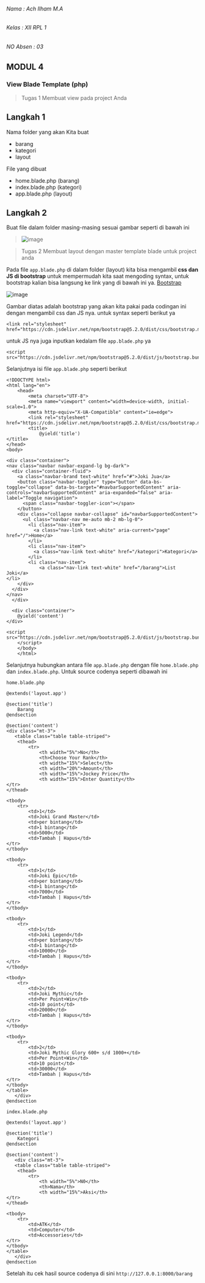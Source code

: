 ###### Nama : Ach Ilham M.A
###### Kelas : XII RPL 1
######  NO Absen : 03

## MODUL 4
### View Blade Template (php)
>Tugas 1 Membuat view pada project Anda

## Langkah 1

Nama folder yang akan Kita buat
- barang
- kategori
- layout

File yang dibuat
- home.blade.php (barang)
- index.blade.php (kategori)
- app.blade.php (layout)

## Langkah 2

Buat file dalam folder masing-masing sesuai gambar seperti di bawah ini

>![image](https://user-images.githubusercontent.com/109930502/183358694-61b96bfc-ae13-4a53-bcb2-77934f02a30f.png)

>Tugas 2 Membuat layout dengan master template blade untuk project anda

Pada file `app.blade.php` di dalam folder (layout) kita bisa mengambil **css dan JS di bootstrap** untuk mempermudah kita saat mengoding syntax, untuk bootstrap kalian bisa langsung ke link yang di bawah ini ya.
[Bootstrap](https://getbootstrap.com/docs/5.2/getting-started/introduction/#cdn-links)

![image](https://user-images.githubusercontent.com/109930502/183364884-748c147e-3d9c-43c3-9e9a-05597769d8fd.png)

Gambar diatas adalah bootstrap yang akan kita pakai pada codingan ini dengan mengambil css dan JS nya. untuk syntax seperti berikut ya
```
<link rel="stylesheet" href="https://cdn.jsdelivr.net/npm/bootstrap@5.2.0/dist/css/bootstrap.min.css">
```

untuk JS nya juga inputkan kedalam file `app.blade.php` ya
```
<script src="https://cdn.jsdelivr.net/npm/bootstrap@5.2.0/dist/js/bootstrap.bundle.min.js">
```

Selanjutnya isi file  `app.blade.php` seperti berikut
```
<!DDOCTYPE html>
<html lang="en">
    <head>
        <meta charset="UTF-8">
        <meta name="viewport" content="width=device-width, initial-scale=1.0">
        <meta http-equiv="X-UA-Compatible" content="ie=edge">
        <link rel="stylesheet" href="https://cdn.jsdelivr.net/npm/bootstrap@5.2.0/dist/css/bootstrap.min.css">
        <title>
            @yield('title')
</title>
</head>
<body>
    
<div class="container">
<nav class="navbar navbar-expand-lg bg-dark">
  <div class="container-fluid">
    <a class="navbar-brand text-white" href="#">Joki Jua</a>
    <button class="navbar-toggler" type="button" data-bs-toggle="collapse" data-bs-target="#navbarSupportedContent" aria-controls="navbarSupportedContent" aria-expanded="false" aria-label="Toggle navigation">
      <span class="navbar-toggler-icon"></span>
    </button>
    <div class="collapse navbar-collapse" id="navbarSupportedContent">
      <ul class="navbar-nav me-auto mb-2 mb-lg-0">
        <li class="nav-item">
          <a class="nav-link text-white" aria-current="page" href="/">Home</a>
        </li>
        <li class="nav-item">
          <a class="nav-link text-white" href="/kategori">Kategori</a>
        </li>
        <li class="nav-item">
            <a class="nav-link text-white" href="/barang">List Joki</a>
</li>
    </div>
  </div>
</nav>
  </div>

  <div class="container">
    @yield('content')
</div>

<script src="https://cdn.jsdelivr.net/npm/bootstrap@5.2.0/dist/js/bootstrap.bundle.min.js">
    </script>
    </body>
    </html>
```

Selanjutnya hubungkan antara file `app.blade.php` dengan file `home.blade.php` dan `index.blade.php`. Untuk source codenya seperti dibawah ini

`home.blade.php`
```
@extends('layout.app')

@section('title')
    Barang
@endsection

@section('content')
<div class="mt-3">
   <table class="table table-striped">
    <thead>
        <tr>
            <th width="5%">No</th>
            <th>Choose Your Rank</th>
            <th width="15%">Select</th>
            <th width="20%">Amount</th>
            <th width="15%">Jockey Price</th>
            <th width="15%">Enter Quantity</th>
</tr>
</thead>

<tbody>
    <tr>
        <td>1</td>
        <td>Joki Grand Master</td>
        <td>per bintang</td>
        <td>1 bintang</td>
        <td>5000</td>
        <td>Tambah | Hapus</td>
</tr>
</tbody>

<tbody>
    <tr>
        <td>1</td>
        <td>Joki Epic</td>
        <td>per bintang</td>
        <td>1 bintang</td>
        <td>7000</td>
        <td>Tambah | Hapus</td>
</tr>
</tbody>

<tbody>
    <tr>
        <td>1</td>
        <td>Joki Legend</td>
        <td>per bintang</td>
        <td>1 bintang</td>
        <td>10000</td>
        <td>Tambah | Hapus</td>
</tr>
</tbody>

<tbody>
    <tr>
        <td>2</td>
        <td>Joki Mythic</td>
        <td>Per Point+Win</td>
        <td>10 point</td>
        <td>20000</td>
        <td>Tambah | Hapus</td>
</tr>
</tbody>

<tbody>
    <tr>
        <td>2</td>
        <td>Joki Mythic Glory 600+ s/d 1000+</td>
        <td>Per Point+Win</td>
        <td>10 point</td>
        <td>30000</td>
        <td>Tambah | Hapus</td>
</tr>
</tbody>
</table>
   </div>
@endsection
```

`index.blade.php`
```
@extends('layout.app')

@section('title')
    Kategori
@endsection

@section('content')
   <div class="mt-3">
   <table class="table table-striped">
    <thead>
        <tr>
            <th width="5%">N0</th>
            <th>Nama</th>
            <th width="15%">Aksi</th>
</tr>
</thead>

<tbody>
    <tr>
        <td>ATK</td>
        <td>Computer</td>
        <td>Accessories</td>
</tr>
</tbody>
</table>
   </div>
@endsection
```

Setelah itu cek hasil source codenya di sini `http://127.0.0.1:8000/barang`
